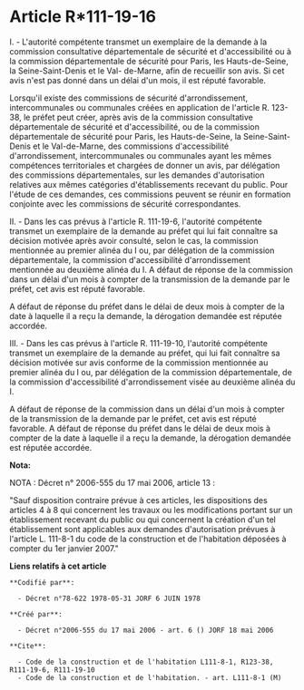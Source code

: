 # Article R*111-19-16

I. - L'autorité compétente transmet un exemplaire de la demande à la commission consultative départementale de sécurité et
d'accessibilité ou à la commission départementale de sécurité pour Paris, les Hauts-de-Seine, la Seine-Saint-Denis et le Val-
de-Marne, afin de recueillir son avis. Si cet avis n'est pas donné dans un délai d'un mois, il est réputé favorable.

Lorsqu'il existe des commissions de sécurité d'arrondissement, intercommunales ou communales créées en application de
l'article R. 123-38, le préfet peut créer, après avis de la commission consultative départementale de sécurité et
d'accessibilité, ou de la commission départementale de sécurité pour Paris, les Hauts-de-Seine, la Seine-Saint-Denis et le
Val-de-Marne, des commissions d'accessibilité d'arrondissement, intercommunales ou communales ayant les mêmes compétences
territoriales et chargées de donner un avis, par délégation des commissions départementales, sur les demandes d'autorisation
relatives aux mêmes catégories d'établissements recevant du public. Pour l'étude de ces demandes, ces commissions peuvent se
réunir en formation conjointe avec les commissions de sécurité correspondantes.

II. - Dans les cas prévus à l'article R. 111-19-6, l'autorité compétente transmet un exemplaire de la demande au préfet qui
lui fait connaître sa décision motivée après avoir consulté, selon le cas, la commission mentionnée au premier alinéa du I
ou, par délégation de la commission départementale, la commission d'accessibilité d'arrondissement mentionnée au deuxième
alinéa du I. A défaut de réponse de la commission dans un délai d'un mois à compter de la transmission de la demande par le
préfet, cet avis est réputé favorable.

A défaut de réponse du préfet dans le délai de deux mois à compter de la date à laquelle il a reçu la demande, la dérogation
demandée est réputée accordée.

III. - Dans les cas prévus à l'article R. 111-19-10, l'autorité compétente transmet un exemplaire de la demande au préfet,
qui lui fait connaître sa décision motivée sur avis conforme de la commission mentionnée au premier alinéa du I ou, par
délégation de la commission départementale, de la commission d'accessibilité d'arrondissement visée au deuxième alinéa du I.

A défaut de réponse de la commission dans un délai d'un mois à compter de la transmission de la demande par le préfet, cet
avis est réputé favorable. A défaut de réponse du préfet dans le délai de deux mois à compter de la date à laquelle il a reçu
la demande, la dérogation demandée est réputée accordée.

**Nota:**

NOTA : Décret n° 2006-555 du 17 mai 2006, article 13 :

"Sauf disposition contraire prévue à ces articles, les dispositions des articles 4 à 8 qui concernent les travaux ou les
modifications portant sur un établissement recevant du public ou qui concernent la création d'un tel établissement sont
applicables aux demandes d'autorisation prévues à l'article L. 111-8-1 du code de la construction et de l'habitation déposées
à compter du 1er janvier 2007."

**Liens relatifs à cet article**

	**Codifié par**:

	  - Décret n°78-622 1978-05-31 JORF 6 JUIN 1978

	**Créé par**:

	  - Décret n°2006-555 du 17 mai 2006 - art. 6 () JORF 18 mai 2006

	**Cite**:

	  - Code de la construction et de l'habitation L111-8-1, R123-38, R111-19-6, R111-19-10
	  - Code de la construction et de l'habitation. - art. L111-8-1 (M)
